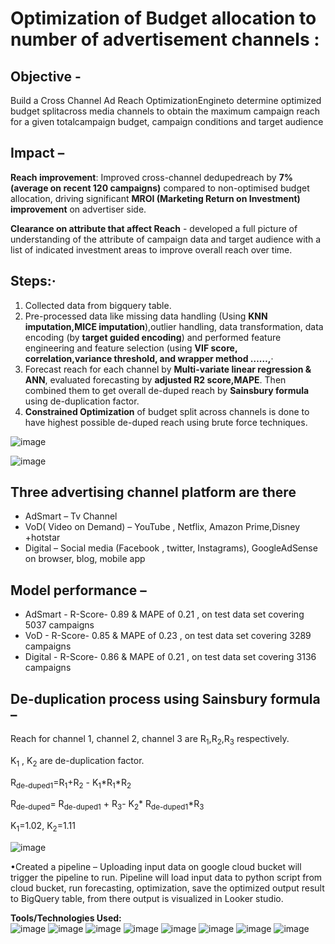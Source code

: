 # Optimization of Budget allocation to number of advertisement channels :

## Objective - 
Build a Cross Channel Ad Reach OptimizationEngineto determine optimized budget splitacross media channels to obtain the maximum campaign reach for a given totalcampaign budget, campaign conditions and target audience

## Impact –
**Reach improvement**: Improved cross-channel dedupedreach by **7% (average on recent 120 campaigns)** compared to non-optimised budget allocation, driving significant **MROI (Marketing Return on Investment) improvement** on advertiser side.

**Clearance on attribute that affect Reach** - developed a full picture of understanding of the attribute of campaign data and target audience with a list of indicated investment areas to improve overall reach over time. 

## Steps:·      
1. Collected data from bigquery table.
2. Pre-processed data like missing data handling (Using **KNN imputation,MICE imputation**),outlier handling, data transformation, data encoding (by **target guided encoding**) and performed feature engineering and feature selection (using **VIF score, correlation,variance threshold, and wrapper method ……,**·
3. Forecast reach for each channel by **Multi-variate linear regression & ANN**, evaluated forecasting by **adjusted R2 score,MAPE**. Then combined them to get overall de-duped reach by **Sainsbury formula** using de-duplication factor.
4. **Constrained Optimization** of budget split across channels is done to have highest possible de-duped reach using brute force techniques.

![image](https://github.com/KrishnenduGhorui/Optimization-budget-allocation-to-Ad-channels/assets/77465776/1f044326-9257-4632-80e2-09f2c5f22fa1)

![image](https://github.com/KrishnenduGhorui/Optimization-budget-allocation-to-Ad-channels/assets/77465776/601a07f2-4932-41b5-8915-b09274a0c78f)

## Three advertising channel platform are there
* AdSmart – Tv Channel 
* VoD( Video on Demand) – YouTube , Netflix, Amazon Prime,Disney +hotstar 
* Digital – Social media (Facebook , twitter, Instagrams), GoogleAdSense on browser, blog, mobile app

## Model performance –
* AdSmart - R-Score- 0.89 & MAPE of 0.21 , on test data set covering 5037 campaigns  
* VoD - R-Score- 0.85 & MAPE of 0.23 , on test data set covering 3289 campaigns 
* Digital - R-Score- 0.86 & MAPE of 0.21 , on test data set covering 3136 campaigns

## De-duplication process using Sainsbury formula –

Reach for channel 1, channel 2, channel 3 are R<sub>1</sub>,R<sub>2</sub>,R<sub>3</sub> respectively. 

K<sub>1</sub> , K<sub>2</sub> are de-duplication factor. 

R<sub>de-duped1</sub>=R<sub>1</sub>+R<sub>2</sub> - K<sub>1</sub>*R<sub>1</sub>*R<sub>2</sub>

R<sub>de-duped</sub>= R<sub>de-duped1</sub> + R<sub>3</sub>- K<sub>2</sub>* R<sub>de-duped1</sub>*R<sub>3</sub> 

K<sub>1</sub>=1.02, K<sub>2</sub>=1.11

![image](https://github.com/KrishnenduGhorui/Optimization-budget-allocation-to-Ad-channels/assets/77465776/b21017e7-aa0d-47e6-8baf-e01b4c6739a5)


•Created a pipeline – Uploading input data on google cloud bucket will trigger the pipeline to run. Pipeline will load input data to python script from cloud bucket, run forecasting, optimization, save the optimized output result to BigQuery table, from there output is visualized in Looker studio. 



**Tools/Technologies Used:**  
![image](https://github.com/KrishnenduGhorui/Optimization-budget-allocation-to-Ad-channels/assets/77465776/d792e179-2ba0-43b4-be35-395141b09898)
![image](https://github.com/KrishnenduGhorui/Optimization-budget-allocation-to-Ad-channels/assets/77465776/4233f446-7dd9-4045-be58-b2df8c3bca99)
![image](https://github.com/KrishnenduGhorui/Optimization-budget-allocation-to-Ad-channels/assets/77465776/c9ed205f-f4d6-4664-ad16-f2b45ee92ef1)
![image](https://github.com/KrishnenduGhorui/Optimization-budget-allocation-to-Ad-channels/assets/77465776/ba8f0672-7659-4c39-a94a-89f9a913ec30)
![image](https://github.com/KrishnenduGhorui/Optimization-budget-allocation-to-Ad-channels/assets/77465776/0de6263d-8bc4-4bb5-a278-53e9fcdd3882)
![image](https://github.com/KrishnenduGhorui/Optimization-budget-allocation-to-Ad-channels/assets/77465776/6b14bbcc-37b9-40d8-bd53-d85db8e7e30d)
![image](https://github.com/KrishnenduGhorui/Optimization-budget-allocation-to-Ad-channels/assets/77465776/78a5c346-e1bd-414a-a4e7-d31fcf4cd262)
![image](https://github.com/KrishnenduGhorui/Optimization-budget-allocation-to-Ad-channels/assets/77465776/3207311d-c2f3-474b-8d0b-846ac9c084a5)





